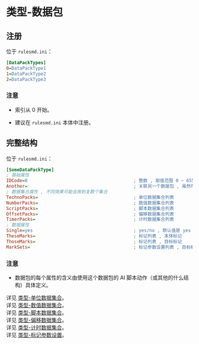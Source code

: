 # 类型-数据包

## 注册

位于 `rulesmd.ini`：

```ini
[DataPackTypes]
0=DataPackType1
1=DataPackType2
2=DataPackType3
```

### 注意

* 索引从 0 开始。

* 建议在 `rulesmd.ini` 本体中注册。



## 完整结构

位于 `rulesmd.ini`：

```ini
[SomeDataPackType]
; 基础属性
IDCode=0                                        ; 整数 , 取值范围 0 ~ 65535
Another=                                        ; 关联另一个数据包 , 虽然可以填自己 , 但是通常这是没啥意义的
; 数据集合属性 , 不同效果可能会用到复数个集合
TechnoPacks=                                    ; 单位数据集合列表
NumberPacks=                                    ; 数值数据集合列表
ScriptPacks=                                    ; 脚本数据集合列表
OffsetPacks=                                    ; 偏移数据集合列表
TimerPacks=                                     ; 计时数据集合列表
; 数据属性
Single=yes                                      ; yes/no , 默认值是 yes
TheseMarks=                                     ; 标记列表 , 本体标记
ThoseMarks=                                     ; 标记列表 , 目标标记
MarkSets=                                       ; 标记参数设置列表 , 目标标记会合并此设置
```

### 注意

* 数据包的每个属性的含义由使用这个数据包的 AI 脚本动作（或其他的什么结构）具体定义。

详见 [类型-单位数据集合](/其他新类型/类型-单位数据集合.md)。  
详见 [类型-数值数据集合](/其他新类型/类型-数值数据集合.md)。  
详见 [类型-脚本数据集合](/其他新类型/类型-脚本数据集合.md)。  
详见 [类型-偏移数据集合](/其他新类型/类型-偏移数据集合.md)。  
详见 [类型-计时数据集合](/其他新类型/类型-计时数据集合.md)。  
详见 [类型-标记参数设置](/其他新类型/类型-标记参数设置.md)。